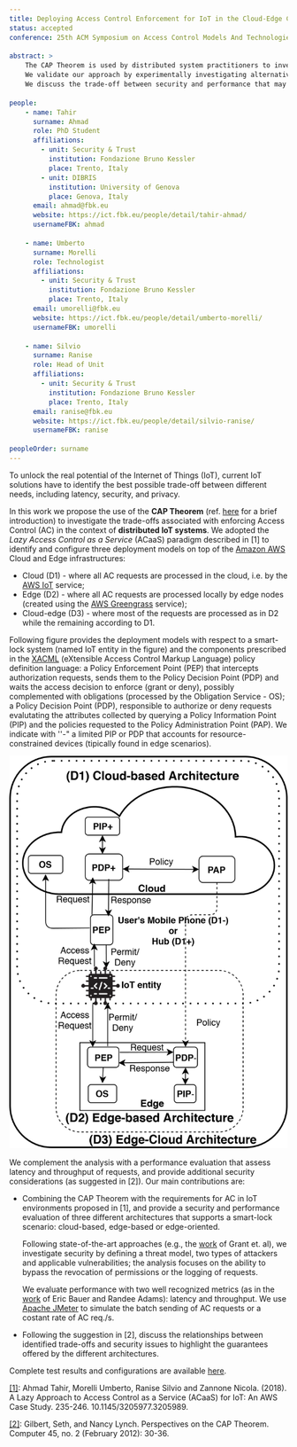 ```yaml
---
title: Deploying Access Control Enforcement for IoT in the Cloud-Edge Continuum with the help of the CAP Theorem
status: accepted
conference: 25th ACM Symposium on Access Control Models And Technologies (SACMAT'20)

abstract: >
    The CAP Theorem is used by distributed system practitioners to investigate the necessary trade-offs in the design and development of distributed systems, mainly databases and web applications. In this paper, we use it to reason about access control systems designed for the Internet of Things (IoT). 
    We validate our approach by experimentally investigating alternative architectural designs to enforce access control in a smart lock system using the cloud-edge IoT platform offered by Amazon. 
    We discuss the trade-off between security and performance that may help IoT designers choose the most suitable architecture supporting their requirements.

people:
    - name: Tahir
      surname: Ahmad
      role: PhD Student
      affiliations:
        - unit: Security & Trust
          institution: Fondazione Bruno Kessler
          place: Trento, Italy
        - unit: DIBRIS
          institution: University of Genova
          place: Genova, Italy
      email: ahmad@fbk.eu
      website: https://ict.fbk.eu/people/detail/tahir-ahmad/
      usernameFBK: ahmad

    - name: Umberto
      surname: Morelli
      role: Technologist
      affiliations:
        - unit: Security & Trust
          institution: Fondazione Bruno Kessler
          place: Trento, Italy
      email: umorelli@fbk.eu
      website: https://ict.fbk.eu/people/detail/umberto-morelli/
      usernameFBK: umorelli

    - name: Silvio
      surname: Ranise
      role: Head of Unit
      affiliations:
        - unit: Security & Trust
          institution: Fondazione Bruno Kessler
          place: Trento, Italy
      email: ranise@fbk.eu
      website: https://ict.fbk.eu/people/detail/silvio-ranise/
      usernameFBK: ranise

peopleOrder: surname
---
```


To unlock the real potential of the Internet of Things (IoT), current IoT solutions have to identify the best possible trade-off between different needs, including  latency, security, and privacy. 

In this work we propose the use of the **CAP Theorem** (ref. [here](https://www.educative.io/edpresso/what-is-the-cap-theorem) for a brief introduction) to investigate the trade-offs associated with enforcing Access Control (AC) in the context of **distributed IoT systems**. We adopted the *Lazy Access Control as a Service* (ACaaS) paradigm described in \[1] to identify and configure three deployment models on top of the [Amazon AWS](https://aws.amazon.com) Cloud and Edge infrastructures:
* Cloud (D1) - where all AC requests are processed in the cloud, i.e. by the [AWS IoT](https://aws.amazon.com/iot) service;
* Edge (D2) - where all AC requests are processed locally by edge nodes (created using the [AWS Greengrass](https://aws.amazon.com/greengrass) service);
* Cloud-edge (D3) - where most of the requests are processed as in D2 while the remaining according to D1.

Following figure provides the deployment models with respect to a smart-lock system (named IoT entity in the figure) and the components prescribed in the [XACML](http://docs.oasis-open.org/xacml/3.0/xacml-3.0-core-spec-os-en.html) (eXtensible Access Control Markup Language) policy definition language: a Policy Enforcement Point (PEP) that intercepts authorization requests, sends them to the Policy Decision Point (PDP) and waits the access decision to enforce (grant or deny), possibly complemented with obligations (processed by the Obligation Service - OS); a Policy Decision Point (PDP), responsible to authorize or deny requests evalutating the attributes collected by querying a Policy Information Point (PIP) and the policies requested to the Policy Administration Point (PAP). We indicate with ''-" a limited PIP or PDP that accounts for resource-constrained devices (tipically found in edge scenarios).

![Deployment models](assets/SACMAT2020/acscenarios.png)


We complement the analysis with a performance evaluation that assess latency and throughput of requests, and provide additional security considerations (as suggested in \[2]). Our main contributions are:

* Combining the CAP Theorem with the requirements for AC in IoT environments proposed in \[1], and provide a security and performance evaluation of three different architectures that supports a smart-lock scenario: cloud-based, edge-based or edge-oriented. 

  Following state-of-the-art approaches (e.g., the [work](https://dl.acm.org/doi/10.1145/2897845.2897886) of Grant et. al), we investigate security by defining a threat model, two types of attackers and applicable vulnerabilities; the analysis focuses on the ability to bypass the revocation of permissions or the logging of requests. 

  We evaluate performance with two well recognized metrics (as in the [work](https://onlinelibrary.wiley.com/doi/book/10.1002/9781118763407) of Eric Bauer and Randee Adams): latency and throughput. We use [Apache JMeter](https://jmeter.apache.org) to simulate the batch sending of AC requests or a costant rate of AC req./s.

* Following the suggestion in \[2], discuss the relationships between identified trade-offs and security issues to highlight the guarantees offered by the different architectures.


Complete test results and configurations are available [here](assets/SACMAT2020/SACMAT2020.zip).

[\[1\]](https://www.researchgate.net/publication/325633706_A_Lazy_Approach_to_Access_Control_as_a_Service_ACaaS_for_IoT_An_AWS_Case_Study): Ahmad Tahir, Morelli Umberto, Ranise Silvio and Zannone Nicola. (2018). A Lazy Approach to Access Control as a Service (ACaaS) for IoT: An AWS Case Study. 235-246. 10.1145/3205977.3205989. 


[\[2\]](https://dspace.mit.edu/handle/1721.1/79112): Gilbert, Seth, and Nancy Lynch. Perspectives on the CAP Theorem. Computer 45, no. 2 (February 2012): 30-36.